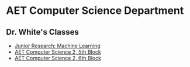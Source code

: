 # AET Computer Science Department

## Dr. White's Classes

  * [Junior Research: Machine Learning](white/ML/index.md)
  * [AET Computer Science 2, 5th Block](white/CS10/index.md)
  * [AET Computer Science 2, 6th Block](white/CS12/index.md)
